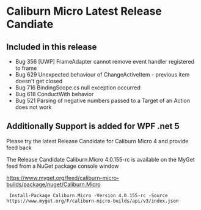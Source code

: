 # Caliburn Micro Latest Release Candiate 


## Included in this release
* Bug 356 [UWP] FrameAdapter cannot remove event handler registered to frame
* Bug 629 Unexpected behaviour of ChangeActiveItem - previous item doesn't get closed
* Bug 716 BindingScope.cs null exception occurred
* Bug 618 ConductWith behavior
* Bug 521 Parsing of negative numbers passed to a Target of an Action does not work



## Additionally Support is added for WPF .net 5

Please try the latest Release Candidate for Caliburn Micro 4 and provide feed back

The Release Candidate Caliburn.Micro 4.0.155-rc is available on the MyGet feed from a NuGet package console window

https://www.myget.org/feed/caliburn-micro-builds/package/nuget/Caliburn.Micro
   
     Install-Package Caliburn.Micro -Version 4.0.155-rc -Source https://www.myget.org/F/caliburn-micro-builds/api/v3/index.json
   

